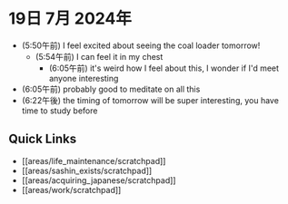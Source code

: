 # 19日 7月 2024年
- (5:50午前) I feel excited about seeing the coal loader tomorrow!
  - (5:54午前) I can feel it in my chest
    - (6:05午前) it's weird how I feel about this, I wonder if I'd meet anyone interesting
- (6:05午前) probably good to meditate on all this
- (6:22午後) the timing of tomorrow will be super interesting, you have time to study before




 



## Quick Links
- [[areas/life_maintenance/scratchpad]]
- [[areas/sashin_exists/scratchpad]]
- [[areas/acquiring_japanese/scratchpad]]
- [[areas/work/scratchpad]]

